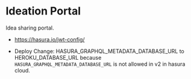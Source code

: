 # Ideation Portal

Idea sharing portal.

- https://hasura.io/jwt-config/

- Deploy
  Change: HASURA_GRAPHQL_METADATA_DATABASE_URL to HEROKU_DATABASE_URL because `HASURA_GRAPHQL_METADATA_DATABASE_URL` is not allowed in v2 in hasura cloud.
